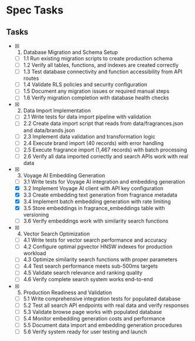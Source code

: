 # Spec Tasks

## Tasks

- [x] 1. Database Migration and Schema Setup
  - [ ] 1.1 Run existing migration scripts to create production schema
  - [ ] 1.2 Verify all tables, functions, and indexes are created correctly
  - [ ] 1.3 Test database connectivity and function accessibility from API routes
  - [ ] 1.4 Validate RLS policies and security configuration
  - [ ] 1.5 Document any migration issues or required manual steps
  - [ ] 1.6 Verify migration completion with database health checks

- [x] 2. Data Import Implementation
  - [ ] 2.1 Write tests for data import pipeline with validation
  - [ ] 2.2 Create data import script that reads from data/fragrances.json and data/brands.json
  - [ ] 2.3 Implement data validation and transformation logic
  - [ ] 2.4 Execute brand import (40 records) with error handling
  - [ ] 2.5 Execute fragrance import (1,467 records) with batch processing
  - [ ] 2.6 Verify all data imported correctly and search APIs work with real data

- [x] 3. Voyage AI Embedding Generation
  - [ ] 3.1 Write tests for Voyage AI integration and embedding generation
  - [x] 3.2 Implement Voyage AI client with API key configuration
  - [x] 3.3 Create embedding text generation from fragrance metadata
  - [x] 3.4 Implement batch embedding generation with rate limiting
  - [x] 3.5 Store embeddings in fragrance_embeddings table with versioning
  - [ ] 3.6 Verify embeddings work with similarity search functions

- [x] 4. Vector Search Optimization
  - [ ] 4.1 Write tests for vector search performance and accuracy
  - [ ] 4.2 Configure optimal pgvector HNSW indexes for production workload
  - [ ] 4.3 Optimize similarity search functions with proper parameters
  - [ ] 4.4 Test search performance meets sub-500ms targets
  - [ ] 4.5 Validate search relevance and ranking quality
  - [ ] 4.6 Verify complete search system works end-to-end

- [x] 5. Production Readiness and Validation
  - [ ] 5.1 Write comprehensive integration tests for populated database
  - [ ] 5.2 Test all search API endpoints with real data and verify responses
  - [ ] 5.3 Validate browse page works with populated database
  - [ ] 5.4 Monitor embedding generation costs and performance
  - [ ] 5.5 Document data import and embedding generation procedures
  - [ ] 5.6 Verify system ready for user testing and launch
